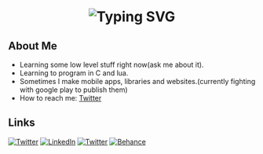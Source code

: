 <h1 align='center'>
<img src="https://readme-typing-svg.demolab.com?font=Fira+Code&weight=600&size=22&pause=1000&color=3F90F7&random=false&width=535&lines=%E2%9C%A8+Hi!!%2C+Thanks+for+visiting+me" alt="Typing SVG" />
</h1>

##  About Me
- Learning some low level stuff right now(ask me about it).
- Learning to program in C and lua.
- Sometimes I make mobile apps, libraries and websites.(currently fighting with google play to publish them)
- How to reach me:  [Twitter](https://x.com/byir0nic)

##  Links
[![Twitter](https://img.shields.io/badge/Portfolio-black.svg?logo=kofi&logoColor=white)](https://byrohit.live) 
[![LinkedIn](https://img.shields.io/badge/LinkedIn-%230077B5.svg?logo=linkedin&logoColor=white)](https://linkedin.com/in/)
[![Twitter](https://img.shields.io/badge/Twitter-black.svg?logo=X&logoColor=white)](https://x.com/byir0nic) 
[![Behance](https://img.shields.io/badge/behance-blue.svg?logo=behance&logoColor=white)](https://www.behance.net/Rohit_Portfolio)




